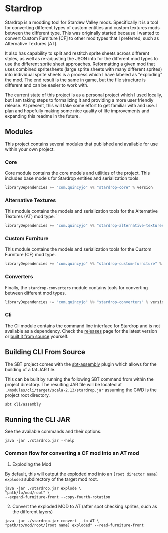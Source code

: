 # Stardrop

Stardrop is a modding tool for Stardew Valley mods. Specifically it is a tool for converting different types of custom
entities and custom textures mods between the different type. This was originally started because I wanted to convert
Custom Furniture [CF] to other mod types that I preferred, such as Alternative Textures [AT].

It also has capability to split and restitch sprite sheets across different styles, as well as re-adjusting the JSON
info for the different mod types to use the different sprite sheet approaches. Reformatting a given mod that uses
combined spritesheets (large sprite sheets with many different sprites) into individual sprite sheets is a process which
I have labeled as "exploding" the mod. The end result is the same in game, but the file structure is different and can
be easier to work with.

The current state of this project is as a personal project which I used locally, but I am taking steps to formalizing it
and providing a more user friendly release. At present, this will take some effort to get familiar with and use. I plan
and hopefully making some nice quality of life improvements and expanding this readme in the future.

## Modules

This project contains several modules that published and available for use within your own project.

### Core

Core module contains the core models and utilities of the project. This includes base models for Stardrop entities and
serialization tools.

```scala
libraryDependencies += "com.quincyjo" %% "stardrop-core" % version
```

### Alternative Textures

This module contains the models and serialization tools for the Alternative Textures (AT) mod type.
``

```scala
libraryDependencies += "com.quincyjo" %% "stardrop-alternative-textures" % version
```

### Custom Furniture

This module contains the models and serialization tools for the Custom Furniture (CF) mod type.

```scala
libraryDependencies += "com.quincyjo" %% "stardrop-custom-furniture" % version
```

### Converters

Finally, the `stardrop-converters` module contains tools for converting between different mod types.

```scala
libraryDependencies += "com.quincyjo" %% "stardrop-converters" % version
```

### Cli

The Cli module contains the command line interface for Stardrop and is not available as a dependency. Check
the [releases](https://github.com/quincyjo/stardrop/releases)
page for the latest version or [built it from source](#building-cli-from-source) yourself.

## Building CLI From Source

The SBT project comes with the [sbt-assembly](https://github.com/sbt/sbt-assembly) plugin which allows for the building
of a fat JAR file.

This can be built by running the following SBT command from within the project directory. The resulting JAR file will be
located at `./modules/cli/target/scala-2.13/stardrop.jar` assuming the CWD is the project root directory.

```
sbt cli/assembly
```

## Running the CLI JAR

See the available commands and their options.

```
java -jar ./stardrop.jar --help
```

### Common flow for converting a CF mod into an AT mod

1. Exploding the Mod

By default, this will output the exploded mod into an `[root director name] exploded` subdirectory of the target mod
root.

```
java -jar ./stardrop.jar explode \
"path/to/mod/root" \
--expand-furniture-front --copy-fourth-rotation
```

2. Convert the exploded MOD to AT (after spot checking sprites, such as the different layers)

```
java -jar ./stardrop.jar convert --to AT \
"path/to/mod/root/[root name] exploded" --read-furniture-front
```
